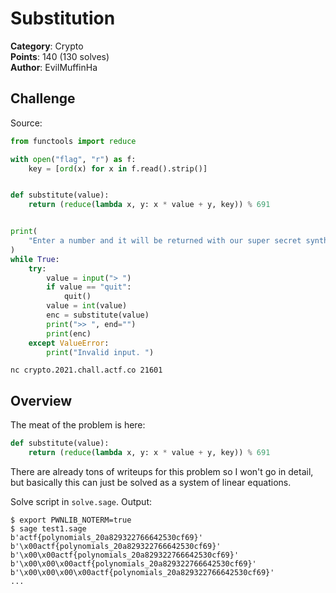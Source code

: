# Substitution

**Category**: Crypto \
**Points**: 140 (130 solves) \
**Author**: EvilMuffinHa

## Challenge

Source:
```python
from functools import reduce

with open("flag", "r") as f:
    key = [ord(x) for x in f.read().strip()]


def substitute(value):
    return (reduce(lambda x, y: x * value + y, key)) % 691


print(
    "Enter a number and it will be returned with our super secret synthetic substitution technique"
)
while True:
    try:
        value = input("> ")
        if value == "quit":
            quit()
        value = int(value)
        enc = substitute(value)
        print(">> ", end="")
        print(enc)
    except ValueError:
        print("Invalid input. ")
```

`nc crypto.2021.chall.actf.co 21601`

## Overview

The meat of the problem is here:
```python
def substitute(value):
    return (reduce(lambda x, y: x * value + y, key)) % 691
```

There are already tons of writeups for this problem so I won't go in detail,
but basically this can just be solved as a system of linear equations.

Solve script in `solve.sage`. Output:
```
$ export PWNLIB_NOTERM=true
$ sage test1.sage
b'actf{polynomials_20a829322766642530cf69}'
b'\x00actf{polynomials_20a829322766642530cf69}'
b'\x00\x00actf{polynomials_20a829322766642530cf69}'
b'\x00\x00\x00actf{polynomials_20a829322766642530cf69}'
b'\x00\x00\x00\x00actf{polynomials_20a829322766642530cf69}'
...
```

